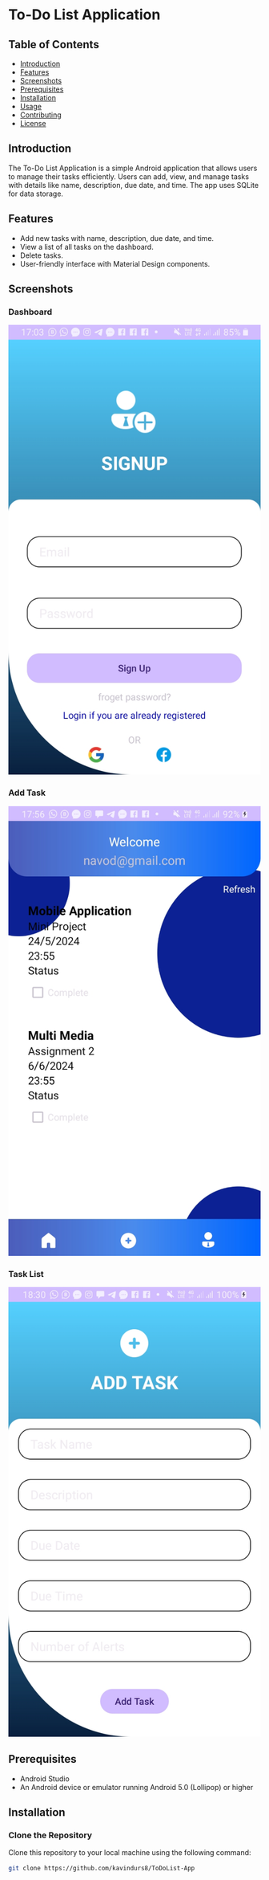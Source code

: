 # To-Do List Application

## Table of Contents
- [Introduction](#introduction)
- [Features](#features)
- [Screenshots](#screenshots)
- [Prerequisites](#prerequisites)
- [Installation](#installation)
- [Usage](#usage)
- [Contributing](#contributing)
- [License](#license)

## Introduction
The To-Do List Application is a simple Android application that allows users to manage their tasks efficiently. Users can add, view, and manage tasks with details like name, description, due date, and time. The app uses SQLite for data storage.

## Features
- Add new tasks with name, description, due date, and time.
- View a list of all tasks on the dashboard.
- Delete tasks.
- User-friendly interface with Material Design components.

## Screenshots
### Dashboard
![Login](ss1.jpg)

### Add Task
![Dashboard](ss2.jpg)

### Task List
![Add Task](ss3.jpg)

## Prerequisites
- Android Studio
- An Android device or emulator running Android 5.0 (Lollipop) or higher

## Installation

### Clone the Repository
Clone this repository to your local machine using the following command:
```bash
git clone https://github.com/kavindurs8/ToDoList-App
